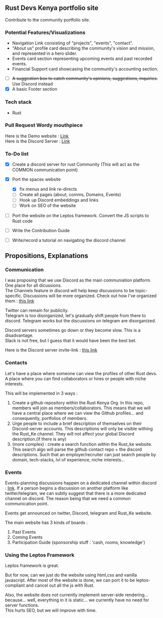 ## Rust Devs Kenya portfolio site
Contribute to the community portfolio site.

### Potential Features/Visualizations
* Navigation Link consisting of "projects", "events", "contact".
* "About us" profile card describing the community's vision and mission, and represented in a hero slider.
* Events card section representing upcoming events and past recorded events.
* Financial Support card showcasing the community's accounting section.
- [ ] ~~A suggestion box to catch community's opinions, suggestions, inquiries.~~ Use Discord instead
- [x] A basic Footer section

### Tech stack
- Rust 

### Pull Request Wordy mouthpiece
Here is the Demo website : [Link](https://kiarie404.github.io/rust_Kenya_portfolio/)  
Here is the Discord Server : [Link](https://discord.gg/UAPrn6whHY)

### To-Do list
- [x] Create a discord server for rust Community (This will act as the COMMON communication point)
- [x] Port the spacex website
  - [x] fix menus and link re-directs
  - [ ] Create all pages (about, comms, Domains, Events)
  - [ ] Hook up Discord embeddings and links
  - [ ] Work on SEO of the website
- [ ] Port the website on the Leptos framework. Convert the JS scripts to Rust code
- [ ] Write the Contribution Guide
- [ ] Write/record a tutorial on navigating the discord channel


## Propositions, Explanations

### Communication
I was proposing that we use Discord as the main communiation platform. One place for all dicussions.  
The Channels feature in discord will help keep discussions to be topic-specific. Discussions will be more organized. Check out how I've organized them : [this link](https://discord.gg/UAPrn6whHY)   

Twitter can remain for publicity.  
Telegram is too disorganized, let's gradually shift people from there to discord. Telegram works but the discussions on telegram are disorganized.  

Discord servers sometimes go down or they become slow. This is a disadvantage.  
Slack is not free, but I guess that it would have been the best bet.  

Here is the Discord server invite-link : [this link](https://discord.gg/UAPrn6whHY)


### Contacts
Let's have a place where someone can view the profiles of other Rust devs. A place where you can find collaborators or hires or people with niche interests.  

This will be implemented in 3 ways :
1. Create a github repository within the Rust Kenya Org. In this repo, members will join as members/collaborators. This means that we will have a central place where we can view the Github profiles... and consequently, portfolios of members.
2. Urge people to include a brief description of themselves on their Discord-server accounts. This descriptions will only be visible withing the Rust_Ke channel. They will not affect your global Discord description.(if there is any)
3. (more complex) : create a search function within the Rust_ke website. This search algo will parse the github contact repo + the discord descriptions. Such that an employer/recruiter can just search people by domain, tech-stacks, lvl of experience, niche interests...  


### Events
Events-planning discussions happen on a dedicated channel within discord : [link](https://discordapp.com/channels/1165284910706196600/1165284911251460143). If a person begins a discussion on another platform like twitter/telegram, we can subtly suggest that there is a more dedicated channel on discord. The reason being that we need a common communication point.  

Events get announced on twitter, Discord, telegram and Rust_Ke website.  


The main website has 3 kinds of boards :
1. Past Events
2. Coming Events
3. Participation Guide (sponsorship stuff : 'cash, rooms, knowledge')


### Using the Leptos Framework
Leptos framework is great.  

But for now, can we just do the website using html,css and vanilla javascript. After most of the website is done, we can port it to be leptos-compliant and cancel out all the js with Rust.  

Also, the website does not currently implement server-side rendering... because... well, everything in it is static... we currently have no need for server functions.  
This hurts SEO, but we will improve with time.  

